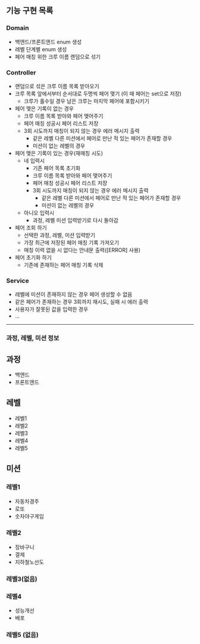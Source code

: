 ## 기능 구현 목록
### Domain
- 백엔드/프론트엔드 enum 생성
- 레벨 단계별 enum 생성
- 페어 매칭 위한 크루 이름 랜덤으로 섞기

### Controller
- 랜덤으로 섞은 크루 이름 목록 받아오기
- 크루 목록 앞에서부터 순서대로 두명씩 페어 맺기 (이 때 페어는 set으로 저장)
  - 크루가 홀수일 경우 남은 크루는 마지막 페어에 포함시키기
- 페어 맺은 기록이 없는 경우
  - 크루 이름 목록 받아와 페어 맺어주기
  - 페어 매칭 성공시 페어 리스트 저장
  - 3회 시도까지 매칭이 되지 않는 경우 에러 메시지 출력
    - 같은 레벨 다른 미션에서 페어로 만난 적 있는 페어가 존재할 경우
    - 미션이 없는 레벨의 경우
- 페어 맺은 기록이 있는 경우(재매칭 시도)
  - 네 입력시
    - 기존 페어 목록 초기화
    - 크루 이름 목록 받아와 페어 맺어주기
    - 페어 매칭 성공시 페어 리스트 저장
    - 3회 시도까지 매칭이 되지 않는 경우 에러 메시지 출력
      - 같은 레벨 다른 미션에서 페어로 만난 적 있는 페어가 존재할 경우
      - 미션이 없는 레벨의 경우
  - 아니오 입력시
    - 과정, 레벨 미션 입력받기로 다시 돌아감
- 페어 조회 하기
  - 선택한 과정, 레벨, 미션 입력받기
  - 가장 최근에 저장된 페어 매칭 기록 가져오기
  - 매칭 이력 없을 시 없다는 안내문 출력([ERROR] 사용)
- 페어 초기화 하기
  - 기존에 존재하는 페어 매칭 기록 삭제

### Service
- 레벨에 미션이 존재하지 않는 경우 페어 생성할 수 없음
- 같은 페어가 존재하는 경우 3회까지 재시도, 실패 시 에러 출력
- 사용자가 잘못된 값을 입력한 경우
- ...

---
### 과정, 레벨, 미션 정보
## 과정
- 백엔드
- 프론트엔드

## 레벨
- 레벨1
- 레벨2
- 레벨3
- 레벨4
- 레벨5

## 미션
### 레벨1
- 자동차경주
- 로또
- 숫자야구게임

### 레벨2
- 장바구니
- 결제
- 지하철노선도

### 레벨3(없음)

### 레벨4
- 성능개선
- 배포

### 레벨5 (없음)
```